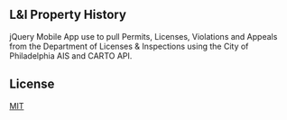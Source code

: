 ## L&I Property History

jQuery Mobile App use to pull Permits, Licenses, Violations and Appeals from the Department of Licenses & Inspections using the City of Philadelphia AIS and CARTO API. 

## License

[MIT](LICENSE)
